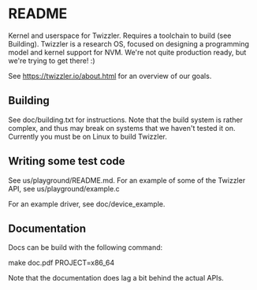 # README #

Kernel and userspace for Twizzler. Requires a toolchain to build (see Building). Twizzler is a
research OS, focused on designing a programming model and kernel support for NVM. We're not quite
production ready, but we're trying to get there! :)

See https://twizzler.io/about.html for an overview of our goals.

Building
--------

See doc/building.txt for instructions. Note that the build system is rather complex, and thus may
break on systems that we haven't tested it on. Currently you must be on Linux to build Twizzler.


Writing some test code
----------------------

See us/playground/README.md. For an example of some of the Twizzler API, see us/playground/example.c

For an example driver, see doc/device_example.

Documentation
-------------

Docs can be build with the following command:
  
  make doc.pdf PROJECT=x86_64

Note that the documentation does lag a bit behind the actual APIs.


